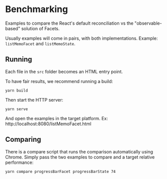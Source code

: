 # Benchmarking

Examples to compare the React's default reconciliation vs the "observable-based" solution of Facets.

Usually examples will come in pairs, with both implementations. Example: `listMemoFacet` and `listMemoState`.

## Running

Each file in the `src` folder becomes an HTML entry point.

To have fair results, we recommend running a build:

```
yarn build
```

Then start the HTTP server:

```
yarn serve
```

And open the examples in the target platform. Ex: http://localhost:8080/listMemoFacet.html

## Comparing

There is a compare script that runs the comparison automatically using Chrome. Simply pass the two examples to compare and a target relative performance:

```
yarn compare progressBarFacet progressBarState 74
```
